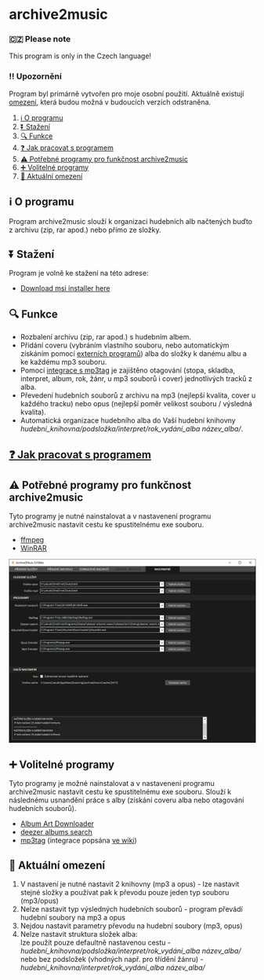 # archive2music

### 🇨🇿 Please note
This program is only in the Czech language!

### ‼ Upozornění
Program byl primárně vytvořen pro moje osobní použití. Aktuálně existují [omezení](#aktuální-omezení), která budou možná v budoucích verzích odstraněna.

1. [ℹ O programu](#ℹ-o-programu)
2. [⏬ Stažení](#-stažení)
3. [🔍 Funkce](#-funkce)
4. [❓ Jak pracovat s programem](#-jak-pracovat-s-programem)
5. [⚠ Potřebné programy pro funkčnost archive2music](#-potřebné-programy-pro-funkčnost-archive2music)
6. [➕ Volitelné programy](#-volitelné-programy)
7. [🛑 Aktuální omezení](#-aktuální-omezení)

## ℹ O programu
Program archive2music slouží k organizaci hudebních alb načtených buďto z archivu (zip, rar apod.) nebo přímo ze složky.

## ⏬ Stažení
Program je volně ke stažení na této adrese:  
* [Download msi installer here](https://github.com/jakubkastner/archive2music/raw/master/archive2music_installer/Debug/archive2music_installer.msi)

## 🔍 Funkce
* Rozbalení archivu (zip, rar apod.) s hudebním albem.
* Přidání coveru (vybráním vlastního souboru, nebo automatickým získáním pomocí [externích programů](#volitelné-programy)) alba do složky k danému albu a ke každému mp3 souboru.
* Pomocí [integrace s mp3tag](https://github.com/jakubkastner/archive2music/wiki/2.-Integrace-s-mp3tag) je zajištěno otagování (stopa, skladba, interpret, album, rok, žánr, u mp3 souborů i cover) jednotlivých tracků z alba.
* Převedení hudebních souborů z archivu na mp3 (nejlepší kvalita, cover u každého tracku) nebo opus (nejlepší poměr velikost souboru / výsledná kvalita).
* Automatická organizace hudebního alba do Vaší hudební knihovny *hudební_knihovna/podsložka/interpret/rok_vydání_alba název_alba/*.

## [❓ Jak pracovat s programem](https://github.com/jakubkastner/archive2music/wiki/1.-Jak-pracovat-s-programem)

## ⚠ Potřebné programy pro funkčnost archive2music
Tyto programy je nutné nainstalovat a v nastavenení programu archive2music nastavit cestu ke spustitelnému exe souboru.
* [ffmpeg](https://www.ffmpeg.org/)
* [WinRAR](https://www.rarlab.com/)  
<img src="screenshots/archive2music_settings.png" alt="settings">

## ➕ Volitelné programy
Tyto programy je možné nainstalovat a v nastavenení programu archive2music nastavit cestu ke spustitelnému exe souboru. Slouží k následnému usnandění práce s alby (získání coveru alba nebo otagování hudebních souborů).
* [Album Art Downloader](https://sourceforge.net/projects/album-art/)
* [deezer albums search](https://github.com/jakubkastner/deezer-albums-search)
* [mp3tag](https://www.mp3tag.de/) (integrace popsána [ve wiki](https://github.com/jakubkastner/archive2music/wiki/2.-Integrace-s-mp3tag))

## 🛑 Aktuální omezení
1. V nastavení je nutné nastavit 2 knihovny (mp3 a opus) - lze nastavit stejné složky a používat pak k převodu pouze jeden typ souboru (mp3/opus)
2. Nelze nastavit typ výsledných hudebních souborů - program převádí hudební soubory na mp3 a opus
3. Nejdou nastavit parametry převodu na hudební soubory (mp3, opus)
4. Nelze nastavit struktura složek alba:  
lze použít pouze defaultně nastavenou cestu - *hudební_knihovna/podsložka/interpret/rok_vydání_alba název_alba/*  
nebo bez podsložek (vhodných např. pro třídění žánru) - *hudební_knihovna/interpret/rok_vydání_alba název_alba/*
